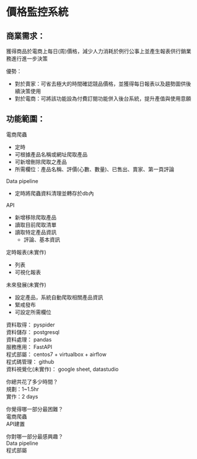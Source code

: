 # 價格監控系統

## 商業需求：
  獲得商品於電商上每日(周)價格，減少人力消耗於例行公事上並產生報表供行銷業務進行進一步決策
  
  優勢：
  - 對於賣家：可省去極大的時間確認競品價格，並獲得每日報表以及趨勢圖供後續決策使用
  - 對於電商：可將該功能設為付費訂閱功能併入後台系統，提升產值與使用意願
  
## 功能範圍：
  電商爬蟲
  - 定時
  - 可根據產品名稱或網址爬取產品
  - 可新增刪除爬取之產品
  - 所需欄位：產品名稱、評價(心數、數量)、已售出、賣家、第一頁評論
	
  Data pipeline
  - 定時將爬蟲資料清理並轉存於db內
  
  API
  - 新增移除爬取產品
  - 讀取目前爬取清單
  - 讀取特定產品資訊
    - 評論、基本資訊
    
  定時報表(未實作)
  - 列表
  - 可視化報表
  
  未來發展(未實作)
  - 設定產品，系統自動爬取相關產品資訊
  - 緊戒發布
  - 可設定所需欄位
   
資料取得： pyspider </br>
資料儲存： postgresql </br>
資料處理： pandas </br>
服務應用： FastAPI </br>
程式部屬： centos7 + virtualbox + airflow </br>
程式碼管理： github </br>
資料視覺化(未實作)： google sheet, datastudio </br>

你總共花了多少時間？ </br>
  規劃：1~1.5hr </br>
  實作：2 days </br>

你覺得哪一部分最困難？ </br>
  電商爬蟲 </br>
  API建置 </br>

你對哪一部分最感興趣？ </br>
  Data pipeline </br>
  程式部屬 </br>


